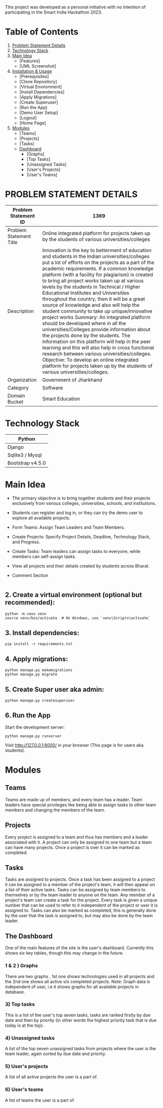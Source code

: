 This project was developed as a personal initiative with no intention of participating in the Smart India Hackathon 2023.
# Table of Contents

1. [Problem Statement Details](#problem-statement-details)
2. [Technology Stack](#technology-stack)
3. [Main Idea](#main-idea)
   - [Features]
   - [UML Screenshot]
4. [Installation & Usage](#installion--usage)
   - [Prerequisites]
   - [Clone Repository]
   - [Virtual Environment]
   - [Install Dependencies]
   - [Apply Migrations]
   - [Create Superuser]
   - [Run the App]
   - [Demo User Setup]
   - [Logout]
   - [Home Page]
5. [Modules](#modules)
   - [Teams]
   - [Projects]
   - [Tasks]
   - [Dashboard](#the-dashboard)
      - [Graphs]
      - [Top Tasks]
      - [Unassigned Tasks]
      - [User's Projects]
      - [User's Teams]

# PROBLEM STATEMENT DETAILS
| Problem Statement ID              | 1369                           |
|-----------------------------------|--------------------------------|
| Problem Statement Title           | Online integrated platform for projects taken up by the students of various universities/colleges |
| Description                       | Innovation is the key to betterment of education and students in the Indian universities/colleges put a lot of efforts on the projects as a part of the academic requirements. If a common knowledge platform (with a facility for plagiarism) is created to bring all project works taken up at various levels by the students in Technical / Higher Educational Institutes and Universities throughout the country, then it will be a great source of knowledge and also will help the student community to take up unique/innovative project works Summary: An integrated platform should be developed where in all the universities/Colleges provide information about the projects done by the students. The information on this platform will help in the peer learning and this will also help in cross functional research between various universities/colleges. Objective: To develop an online integrated platform for projects taken up by the students of various universities/colleges. |
| Organization                      | Government of Jharkhand          |
| Category                          | Software                         |
| Domain Bucket                     | Smart Education                  |

# Technology Stack
| Python |
|--------|
| Django|
|Sqlite3 / Mysql|
|Bootstrap v4.5.0|

# Main Idea
- The primary objective is to bring together students and their projects exclusively from various colleges, universities, schools, and institutions.
- Students can register and log in, or they can try the demo user to explore all available projects.
- Form Teams: Assign Team Leaders and Team Members.
- Create Projects: Specify Project Details, Deadline, Technology Stack, and Progress.
- Create Tasks: Team leaders can assign tasks to everyone, while members can self-assign tasks.
- View all projects and their details created by students across Bharat.
- Comment Section

   ```
## 2. Create a virtual environment (optional but recommended):
```
python -m venv venv
source venv/bin/activate  # On Windows, use `venv\Scripts\activate`
```
## 3. Install dependencies:
```
pip install -r requirements.txt
```
## 4. Apply migrations:
```
python manage.py makemigrations
python manage.py migrate
```
## 5. Create Super user aka admin:
```
python manage.py createsuperuser
```
## 6. Run the App
Start the development server:
```
python manage.py runserver
```

Visit http://127.0.0.1:8000/ in your browser (This page is for users aka students).


# Modules
## Teams
Teams are made up of members, and every team has a leader. Team leaders have
special privileges like being able to assign tasks to other team members and
changing the members of the team. 

## Projects
Every project is assigned to a team and thus has members and a leader associated
with it. A project can only be assigned to one team but a team can have many
projects. Once a project is over it can be marked as completed.

## Tasks
Tasks are assigned to projects. Once a task has been assigned to a project it
can be assigned to a member of the project's team, it will then appear on a list
of their active tasks. Tasks can be assigned by team members to themselves or by
the team leader to anyone on the team. Any member of a project's team can create
a task for the project. Every task is given a unique number that can be used to
refer to it independent of the project or user it is assigned to. Tasks can also
be marked as completed, this is generally done by the user that the task is
assigned to, but may also be done by the team leader.

## The Dashboard
One of the main features of the site is the user's dashboard.
Currently this shows six key tables, though this may change in the
future.

### 1 & 2 ) Graphs
There are two graphs , 1st one shows technologies used in all projects and the 2nd one shows all active v/s completed projects.
Note: Graph data is independent of user, i.e it shows graphs for all available projects in database.

### 3) Top tasks
This is a list of the user's top seven tasks, tasks are ranked firstly by due
date and then by priority (in other words the highest priority task that is due
today is at the top).

### 4) Unassigned tasks
A list of the top seven unassigned tasks from projects where the user is the
team leader, again sorted by due date and priority.

### 5) User's projects
A list of all active projects the user is a part of.

### 6) User's teams
A list of teams the user is a part of.
